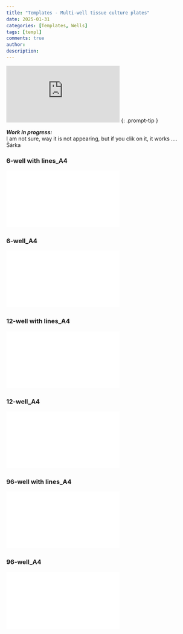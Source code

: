 ```yaml
---
title: "Templates - Multi-well tissue culture plates"
date: 2025-01-31 
categories: [Templates, Wells]
tags: [templ]
comments: true
author:  
description: 
---
```

>
![Original source](https://www.cellsignet.com/media/templ.html)
{: .prompt-tip }


***Work in progress:*** <br> I am not sure, way it is not appearing, but if you clik on it, it works ....<br> Šárka


### 6-well with lines_A4
![6-well with lines_A4](<../uploads/Templates - Multi-well tissue culture plates/6_notes.pdf>"6-well with lines_A4")

### 6-well_A4
![text](<../uploads/Templates - Multi-well tissue culture plates/6.pdf>)

### 12-well with lines_A4
![12-well with lines_A4](<../uploads/Templates - Multi-well tissue culture plates/12_notes.pdf>"12-well with lines_A4")

### 12-well_A4
![text](<../uploads/Templates - Multi-well tissue culture plates/12.pdf>)

### 96-well with lines_A4
![12-well with lines_A4](<../uploads/Templates - Multi-well tissue culture plates/96_notes.pdf>"96-well with lines_A4")

### 96-well_A4
![text](<../uploads/Templates - Multi-well tissue culture plates/96.pdf>)








